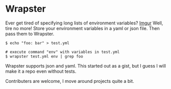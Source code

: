 Wrapster
=======

Ever get tired of specifying long lists of environment variables? 
[Imgur](http://i.imgur.com/fYrK5K2.png?1)
Well, tire no more! Store your environment variables in a yaml or json
file. Then pass them to Wrapster.

    $ echo "foo: bar" > test.yml

    # execute command "env" with variables in test.yml
    $ wrapster test.yml env | grep foo

Wrapster supports json and yaml. This started out as a gist, but I guess
I will make it a repo even without tests. 

Contributers are welcome, I move around projects quite a bit.
